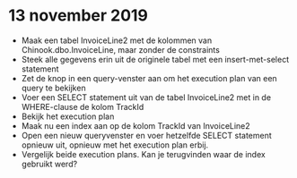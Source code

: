 # 13 november 2019

 + Maak een tabel InvoiceLine2 met de kolommen van Chinook.dbo.InvoiceLine,
maar zonder de constraints
 + Steek alle gegevens erin uit de originele tabel met een insert-met-select statement
 + Zet de knop in een query-venster aan om het execution plan van een query te bekijken
 + Voer een SELECT statement uit van de tabel InvoiceLine2 met in de WHERE-clause de kolom TrackId
 + Bekijk het execution plan
 + Maak nu een index aan op de kolom TrackId van InvoiceLine2
 + Open een nieuw queryvenster en voer hetzelfde SELECT statement opnieuw uit, opnieuw met het execution plan erbij.
 + Vergelijk beide execution plans. Kan je terugvinden waar de index gebruikt werd?

